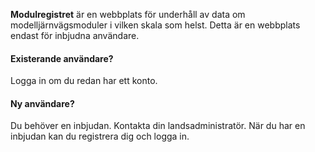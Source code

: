 ﻿**Modulregistret** är en webbplats för underhåll av data om
modelljärnvägsmoduler i vilken skala som helst.
Detta är en webbplats endast för inbjudna användare.
#### Existerande användare?
Logga in om du redan har ett konto.
#### Ny användare?
Du behöver en inbjudan. Kontakta din landsadministratör.
När du har en inbjudan kan du registrera dig och logga in.